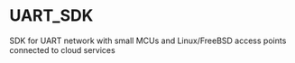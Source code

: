 # UART_SDK
SDK for UART network with small MCUs and Linux/FreeBSD access points connected to cloud services
